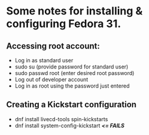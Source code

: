 

# Some notes for installing & configuring Fedora 31.

## Accessing root account:
* Log in as standard user
* sudo su (provide password for standard user)
* sudo passwd root   (enter desired root password)
* Log out of developer account
* Log in as root using the password just entered


## Creating a Kickstart configuration
* dnf install livecd-tools spin-kickstarts 
* dnf install system-config-kickstart   **_<= FAILS_**


